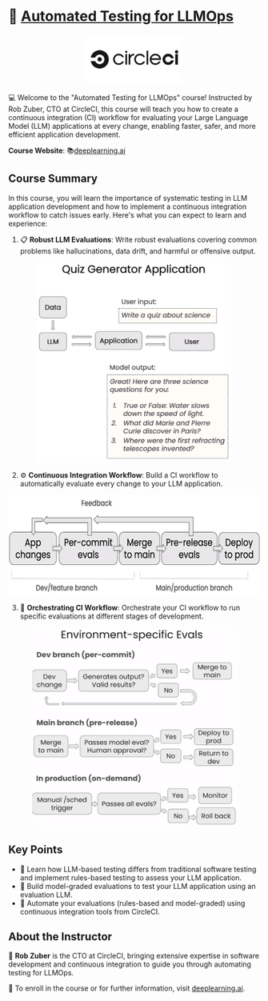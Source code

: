 # 🚀 [Automated Testing for LLMOps](https://www.deeplearning.ai/short-courses/automated-testing-llmops/)
<p align="center">
<img src="images/circleci.jpg" height="100"> 
</p>

💻 Welcome to the "Automated Testing for LLMOps" course! Instructed by Rob Zuber, CTO at CircleCI, this course will teach you how to create a continuous integration (CI) workflow for evaluating your Large Language Model (LLM) applications at every change, enabling faster, safer, and more efficient application development.

**Course Website**: 📚[deeplearning.ai](https://www.deeplearning.ai/short-courses/automated-testing-llmops/)

## Course Summary
In this course, you will learn the importance of systematic testing in LLM application development and how to implement a continuous integration workflow to catch issues early. Here's what you can expect to learn and experience:

1. 📋 **Robust LLM Evaluations**: Write robust evaluations covering common problems like hallucinations, data drift, and harmful or offensive output.
<p align="center">
<img src="images/2_3.png" height="400"> 
</p>

2. ⚙️ **Continuous Integration Workflow**: Build a CI workflow to automatically evaluate every change to your LLM application.
<p align="center">
<img src="images/3_3.png" height="200"> 
</p>

3. 🔄 **Orchestrating CI Workflow**: Orchestrate your CI workflow to run specific evaluations at different stages of development.
<p align="center">
<img src="images/3_1.png" height="400"> 
</p>

## Key Points
- 🧪 Learn how LLM-based testing differs from traditional software testing and implement rules-based testing to assess your LLM application.
- 📝 Build model-graded evaluations to test your LLM application using an evaluation LLM.
- 🔄 Automate your evaluations (rules-based and model-graded) using continuous integration tools from CircleCI.

## About the Instructor
🌟 **Rob Zuber** is the CTO at CircleCI, bringing extensive expertise in software development and continuous integration to guide you through automating testing for LLMOps.

🔗 To enroll in the course or for further information, visit [deeplearning.ai](https://www.deeplearning.ai/short-courses/).
